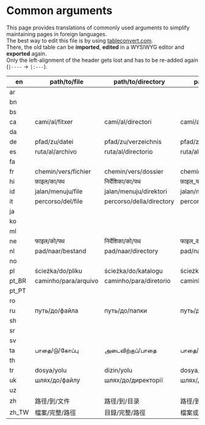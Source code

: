 # Common arguments

This page provides translations of commonly used arguments to simplify maintaining pages in foreign languages.  
The best way to edit this file is by using [tableconvert.com](https://tableconvert.com/).  
There, the old table can be **imported**, **edited** in a WYSIWYG editor and **exported** again.  
Only the left-alignment of the header gets lost and has to be re-added again (`|----` → `|:---`).

| en    | path/to/file         | path/to/directory        | path/to/file_or_directory         | package       | username          |
|-------|----------------------|--------------------------|-----------------------------------|---------------|-------------------|
| ar    |                      |                          |                                   |               |                   |
| bn    |                      |                          |                                   |               |                   |
| bs    |                      |                          |                                   |               |                   |
| ca    | camí/al/fitxer       | camí/al/directori        | camí/al/fitxer_o_directori        | paquet        | nom_usuari        |
| da    |                      |                          |                                   |               |                   |
| de    | pfad/zu/datei        | pfad/zu/verzeichnis      | pfad/zu/datei_oder_verzeichnis    | paket         | benutzername      |
| es    | ruta/al/archivo      | ruta/al/directorio       | ruta/al/archivo_o_directorio      | paquete       |                   |
| fa    |                      |                          |                                   |               |                   |
| fr    | chemin/vers/fichier  | chemin/vers/dossier      | chemin/vers/fichier_ou_dossier    | paquet        | nom_d_utilisateur |
| hi    | फ़ाइल/का/पथ          | निर्देशिका/का/पथ         | फ़ाइल_या_निर्देशिका/का/पथ         | पैकेज         | उपयोगकर्ता-नाम    |
| id    | jalan/menuju/file    | jalan/menuju/direktori   | jalan/menuju/file_atau_direktori  | paket         | nama_pengguna     |
| it    | percorso/del/file    | percorso/della/directory | percorso/del/file_o_directory     | pacchetto     |                   |
| ja    |                      |                          |                                   |               |                   |
| ko    |                      |                          |                                   |               |                   |
| ml    |                      |                          |                                   |               |                   |
| ne    | फाइल/को/पथ           | निर्देशिका/को/पथ         | फाइल_वा_निर्देशिका/को/पथ          | प्याकेज       | प्रयोगकर्ता_नाम   |
| nl    | pad/naar/bestand     | pad/naar/directory       | pad/naar/bestand_of_directory     |               |                   |
| no    |                      |                          |                                   |               |                   |
| pl    | ścieżka/do/pliku     | ścieżka/do/katalogu      | ścieżka/do/pliku_lub_katalogu     | pakiet        | nazwa_użytkownika |
| pt_BR | caminho/para/arquivo | caminho/para/diretorio   | caminho/para/arquivo_ou_diretorio | pacote        |                   |
| pt_PT |                      |                          |                                   |               |                   |
| ro    |                      |                          |                                   |               |                   |
| ru    | путь/до/файла        | путь/до/папки            | путь/до/файла_или_папки           |               |                   |
| sh    |                      |                          |                                   |               |                   |
| sr    |                      |                          |                                   |               |                   |
| sv    |                      |                          |                                   |               |                   |
| ta    | பாதை/டு/கோப்பு       | அடைவிற்குப்/பாதை         | பாதை/டு/கோப்பு_அல்லது_அடைவு       | நிரல்தொகுப்பு | பயனர்ப்பெயர்      |
| th    |                      |                          |                                   |               |                   |
| tr    | dosya/yolu           | dizin/yolu               | dosya_veya_dizin/yolu             | paket         | kullanıcı_adı     |
| uk    | шлях/до/файлу        | шлях/до/директорії       | шлях/до/файлу_чи_директорії       | пакунок       | ім'я_користувача  |
| uz    |                      |                          |                                   |               |                   |
| zh    | 路径/到/文件              | 路径/到/目录                  | 路径/到/文件或目录                        | 包             | 用户名               |
| zh_TW | 檔案/完整/路徑             | 目錄/完整/路徑                 | 檔案或目錄/完整/路徑                       | 套件            | 使用者名稱             |

